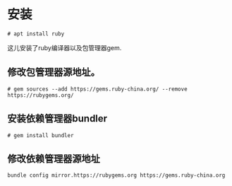 安装
===
```
# apt install ruby
```

这儿安装了ruby编译器以及包管理器gem.

## 修改包管理器源地址。
```
# gem sources --add https://gems.ruby-china.org/ --remove https://rubygems.org/

```
## 安装依赖管理器bundler
```
# gem install bundler
```

## 修改依赖管理器源地址
```
bundle config mirror.https://rubygems.org https://gems.ruby-china.org
```